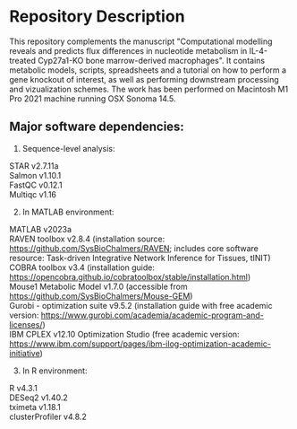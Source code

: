 # **Repository Description**

This repository complements the manuscript "Computational modelling reveals and predicts flux differences in nucleotide metabolism in IL-4-treated Cyp27a1-KO bone marrow-derived macrophages". It contains metabolic models, scripts, spreadsheets and a tutorial on how to perform a gene knockout of interest, as well as performing downstream processing and vizualization schemes. The work has been performed on Macintosh M1 Pro 2021 machine running OSX Sonoma 14.5. 

## Major software dependencies:

1) Sequence-level analysis:

STAR v2.7.11a <br />
Salmon v1.10.1 <br />
FastQC v0.12.1 <br />
Multiqc v1.16 <br />

2) In MATLAB environment:

MATLAB v2023a <br />
RAVEN toolbox v2.8.4 (installation source: https://github.com/SysBioChalmers/RAVEN; includes core software resource: Task-driven Integrative Network Inference for Tissues, tINIT) <br />
COBRA toolbox v3.4 (installation guide: https://opencobra.github.io/cobratoolbox/stable/installation.html) <br />
Mouse1 Metabolic Model v1.7.0 (accessible from https://github.com/SysBioChalmers/Mouse-GEM) <br />
Gurobi - optimization suite v9.5.2 (installation guide with free academic version: https://www.gurobi.com/academia/academic-program-and-licenses/) <br />
IBM CPLEX v12.10 Optimization Studio (free academic version: https://www.ibm.com/support/pages/ibm-ilog-optimization-academic-initiative) <br />



3) In R environment:

R v4.3.1 <br />
DESeq2 v1.40.2 <br />
tximeta v1.18.1 <br />
clusterProfiler v4.8.2 <br />

 
